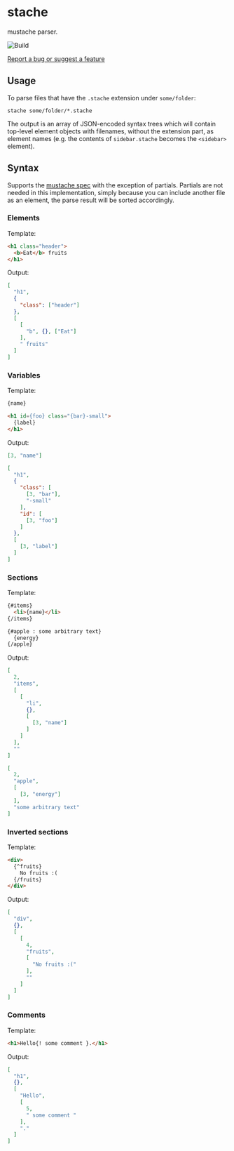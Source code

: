# stache

mustache parser.

![Build](https://github.com/onur1/stache/actions/workflows/main.yml/badge.svg)

[Report a bug or suggest a feature](https://github.com/onur1/stache/issues)

## Usage

To parse files that have the `.stache` extension under `some/folder`:

```
stache some/folder/*.stache
```

The output is an array of JSON-encoded syntax trees which will contain top-level element objects with filenames, without the extension part, as element names (e.g. the contents of `sidebar.stache` becomes the `<sidebar>` element).

## Syntax

Supports the [mustache spec](https://mustache.github.io/mustache.5.html) with the exception of partials. Partials are not needed in this implementation, simply because you can include another file as an element, the parse result will be sorted accordingly.

### Elements

Template:

```html
<h1 class="header">
  <b>Eat</b> fruits
</h1>
```

Output:

```json
[
  "h1",
  {
    "class": ["header"]
  },
  [
    [
      "b", {}, ["Eat"]
    ],
    " fruits"
  ]
]
```

### Variables

Template:

```html
{name}

<h1 id={foo} class="{bar}-small">
  {label}
</h1>
```

Output:

```json
[3, "name"]

[
  "h1",
  {
    "class": [
      [3, "bar"],
      "-small"
    ],
    "id": [
      [3, "foo"]
    ]
  },
  [
    [3, "label"]
  ]
]
```

### Sections

Template:

```html
{#items}
  <li>{name}</li>
{/items}

{#apple : some arbitrary text}
  {energy}
{/apple}
```

Output:

```json
[
  2,
  "items",
  [
    [
      "li",
      {},
      [
        [3, "name"]
      ]
    ]
  ],
  ""
]

[
  2,
  "apple",
  [
    [3, "energy"]
  ],
  "some arbitrary text"
]
```

### Inverted sections

Template:

```html
<div>
  {^fruits}
    No fruits :(
  {/fruits}
</div>
```

Output:

```json
[
  "div",
  {},
  [
    [
      4,
      "fruits",
      [
        "No fruits :("
      ],
      ""
    ]
  ]
]
```

### Comments

Template:

```html
<h1>Hello{! some comment }.</h1>
```

Output:

```json
[
  "h1",
  {},
  [
    "Hello",
    [
      5,
      " some comment "
    ],
    "."
  ]
]
```
